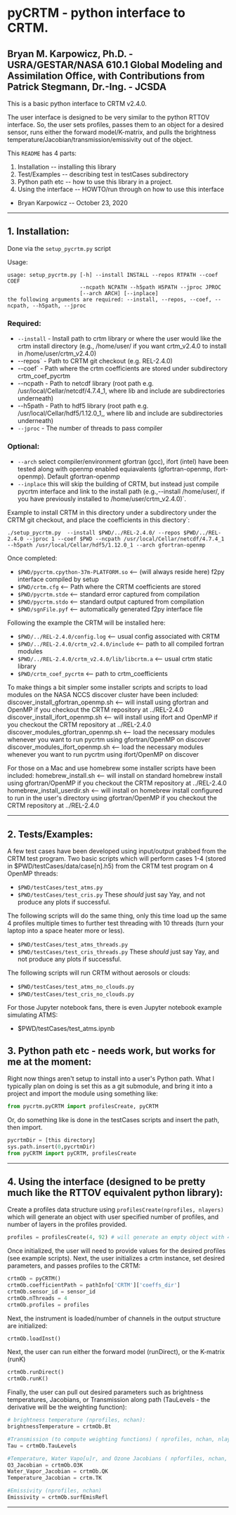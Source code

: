 # pyCRTM - python interface to CRTM.

## Bryan M. Karpowicz, Ph.D. - USRA/GESTAR/NASA 610.1 Global Modeling and Assimilation Office, with Contributions from Patrick Stegmann, Dr.-Ing. - JCSDA

This is a basic python interface to CRTM v2.4.0. 

The user interface is designed to be very similar to the python RTTOV interface. So, the user sets profiles, passes them to an object for a desired sensor, runs either the forward model/K-matrix, and pulls the brightness temperature/Jacobian/transmission/emissivity out of the object.  


This `README` has 4 parts:

1. Installation -- installing this library
2. Test/Examples -- describing test in testCases subdirectory
3. Python path etc -- how to use this library in a project.
4. Using the interface -- HOWTO/run through on how to use this interface

- Bryan Karpowicz -- October 23, 2020
---------------------------------------------------------------------------------------- 

## 1. Installation:
 
Done via the `setup_pycrtm.py` script  

Usage:
```
usage: setup_pycrtm.py [-h] --install INSTALL --repos RTPATH --coef COEF
                       --ncpath NCPATH --h5path H5PATH --jproc JPROC
                       [--arch ARCH] [--inplace]
the following arguments are required: --install, --repos, --coef, --ncpath, --h5path, --jproc
```

### Required:
* `--install` -  Install path to crtm library or where the user would like the crtm install directory (e.g., /home/user/ if you want crtm_v2.4.0 to install in /home/user/crtm_v2.4.0)
*  --repos`   -  Path to CRTM git checkout (e.g. REL-2.4.0) 
*  --coef`    -  Path where the crtm coefficients are stored under subdirectory crtm_coef_pycrtm
*  --ncpath   -  Path to netcdf library (root path e.g. /usr/local/Cellar/netcdf/4.7.4_1, where lib and include are subdirectories underneath) 
*  --h5path   -  Path to hdf5 library (root path e.g. /usr/local/Cellar/hdf5/1.12.0_1,, where lib and include are subdirectories underneath) 
* `--jproc`   -  The number of threads to pass compiler

### Optional:
* `--arch` select compiler/environment gfortran (gcc), ifort (intel) have been tested along with openmp enabled equiavalents (gfortran-openmp, ifort-openmp). Default gfortran-openmp
* `--inplace` this will skip the building of CRTM, but instead just compile pycrtm interface and link to the install path (e.g.,--install /home/user/, if you have previously installed to /home/user/crtm_v2.4.0)`.


Example to install CRTM in this directory under a subdirectory under the CRTM git checkout, and place the coefficients in this diectory`:
```
./setup_pycrtm.py  --install $PWD/../REL-2.4.0/ --repos $PWD/../REL-2.4.0 --jproc 1 --coef $PWD --ncpath /usr/local/Cellar/netcdf/4.7.4_1 --h5path /usr/local/Cellar/hdf5/1.12.0_1 --arch gfortran-openmp
```
Once completed:

* `$PWD/pycrtm.cpython-37m-PLATFORM.so` <-- (will always reside here) f2py interface compiled by setup 
* `$PWD/crtm.cfg`                       <-- Path where the CRTM coefficients are stored 
* `$PWD/pycrtm.stde`                    <-- standard error captured from compilation
* `$PWD/pycrtm.stdo`                    <-- standard output captured from compilation 
* `$PWD/sgnFile.pyf`                    <-- automatically generated f2py interface file

Following the example the CRTM will be installed here:

* `$PWD/../REL-2.4.0/config.log`                        <-- usual config associated with CRTM
* `$PWD/../REL-2.4.0/crtm_v2.4.0/include`               <-- path to all compiled fortran modules
* `$PWD/../REL-2.4.0/crtm_v2.4.0/lib/libcrtm.a`         <-- usual crtm static library
* `$PWD/crtm_coef_pycrtm`                               <-- path to crtm_coefficients

To make things a bit simpler some installer scripts and scripts to load modules on the NASA NCCS discover cluster have been included:
discover_install_gfortran_openmp.sh     <-- will install using gfortran and OpenMP if you checkout the CRTM repository at ../REL-2.4.0 
discover_install_ifort_openmp.sh        <-- will install using ifort and OpenMP if you checkout the CRTM repository at ../REL-2.4.0
discover_modules_gfortran_openmp.sh	    <-- load the necessary modules whenever you want to run pycrtm using gfortran/OpenMP on discover
discover_modules_ifort_openmp.sh        <-- load the necessary modules whenever you want to run pycrtm using ifort/OpenMP on discover

For those on a Mac and use homebrew some installer scripts have been included:
homebrew_install.sh                     <-- will install on standard homebrew install using gfortran/OpenMP if you checkout the CRTM repository at ../REL-2.4.0
homebrew_install_userdir.sh             <-- will install on homebrew install configured to run in the user's directory using gfortran/OpenMP if you checkout the CRTM repository at ../REL-2.4.0

---------------------------------------------------------------------------------------- 

## 2. Tests/Examples:

A few test cases have been developed using input/output grabbed from the CRTM test program.
Two basic scripts which will perform cases 1-4 (stored in $PWD/testCases/data/case[n].h5) from the CRTM test program on 4 OpenMP threads: 
* `$PWD/testCases/test_atms.py`
* `$PWD/testCases/test_cris.py`
These *should* just say Yay, and not produce any plots if successful. 

The following scripts will do the same thing, only this time load up the same 4 profiles multiple times to further test threading with 10 threads (turn your laptop into a space heater more or less).
* `$PWD/testCases/test_atms_threads.py`
* `$PWD/testCases/test_cris_threads.py`
These *should* just say Yay, and not produce any plots if successful. 


The following scripts will run CRTM without aerosols or clouds:
* `$PWD/testCases/test_atms_no_clouds.py`
* `$PWD/testCases/test_cris_no_clouds.py`

For those Jupyter notebook fans, there is even Jupyter notebook example simulating ATMS:
* $PWD/testCases/test_atms.ipynb

## 3. Python path etc - needs work, but works for me at the moment: 

Right now things aren't setup to install into a user's Python path. What I typically plan on doing is set this as a git submodule, and bring it into a project and import the module using something like:
```Python
from pycrtm.pyCRTM import profilesCreate, pyCRTM
```
Or, do something like is done in the testCases scripts and insert the path, then import.
```Python
pycrtmDir = [this directory]
sys.path.insert(0,pycrtmDir)
from pyCRTM import pyCRTM, profilesCreate
```
---------------------------------------------------------------------------------------- 

## 4. Using the interface (designed to be pretty much like the RTTOV equivalent python library):

Create a profiles data structure using `profilesCreate(nprofiles, nlayers)` which will generate an object with user specified number of profiles, and number of layers in the profiles provided.
```Python
profiles = profilesCreate(4, 92) # will generate an empty object with 4 profiles each with 92 layers. 
```
Once initialized, the user will need to provide values for the desired profiles (see example scripts). Next, the user initializes a crtm instance, set desired parameters, and passes profiles to the CRTM:

```Python
crtmOb = pyCRTM()
crtmOb.coefficientPath = pathInfo['CRTM']['coeffs_dir']
crtmOb.sensor_id = sensor_id
crtmOb.nThreads = 4
crtmOb.profiles = profiles
```

Next, the instrument is loaded/number of channels in the output structure are initialized:

```Python
crtmOb.loadInst()
```

Next, the user can run either the forward model (runDirect), or the K-matrix (runK) 
```Python
crtmOb.runDirect()
crtmOb.runK()
```
Finally, the user can pull out desired parameters such as brightness temperatures, Jacobians, or Transmission along path (TauLevels - the derivative will be the weighting function):
```Python
# brightness temperature (nprofiles, nchan):
brightnessTemperature = crtmOb.Bt 

#Transmission (to compute weighting functions) ( nprofiles, nchan, nlayers)
Tau = crtmOb.TauLevels 

#Temperature, Water Vapo[u]r, and Ozone Jacobians ( npforfiles, nchan, nlayers)
O3_Jacobian = crtmOb.O3K
Water_Vapor_Jacobian = crtmOb.QK
Temperature_Jacobian = crtm.TK

#Emissivity (nprofiles, nchan)
Emissivity = crtmOb.surfEmisRefl
```
---------------------------------------------------------------------------------------- 

